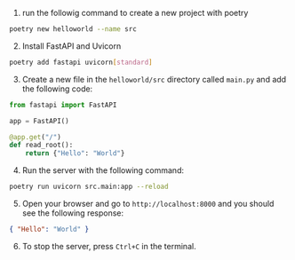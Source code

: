 1. run the followig command to create a new project with poetry

```bash
poetry new helloworld --name src
```

2. Install FastAPI and Uvicorn

```bash
poetry add fastapi uvicorn[standard]
```

3. Create a new file in the `helloworld/src` directory called `main.py` and add the following code:

```python
from fastapi import FastAPI

app = FastAPI()

@app.get("/")
def read_root():
    return {"Hello": "World"}
```

4. Run the server with the following command:

```bash
poetry run uvicorn src.main:app --reload
```

5. Open your browser and go to `http://localhost:8000` and you should see the following response:

```json
{ "Hello": "World" }
```

6. To stop the server, press `Ctrl+C` in the terminal.
